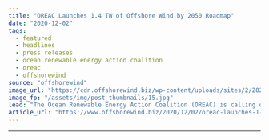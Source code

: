 ```yaml
---
title: "OREAC Launches 1.4 TW of Offshore Wind by 2050 Roadmap"
date: "2020-12-02"
tags: 
  - featured
  - headlines
  - press releases
  - ocean renewable energy action coalition
  - oreac
  - offshorewind
source: "offshorewind"
image_url: "https://cdn.offshorewind.biz/wp-content/uploads/sites/2/2020/12/02103003/OREAC-Launches-1.4-TW-of-Offshore-Wind-by-2050-Roadmap.jpg"
image_fp: "/assets/img/post_thumbnails/15.jpg"
lead: "The Ocean Renewable Energy Action Coalition (OREAC) is calling on governments to ramp up"
article_url: "https://www.offshorewind.biz/2020/12/02/oreac-launches-1-4-tw-of-offshore-wind-by-2050-roadmap/"
---
```


---
